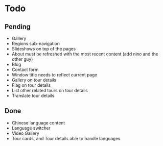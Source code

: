 # Todo

## Pending

- Gallery
- Regions sub-navigation
- Slideshows on top of the pages
- About must be refreshed with the most recent content (add nino and the other guy)
- Blog
- Contact form
- Window title needs to reflect current page
- Gallery on tour details
- Flag on tour details
- List other related tours on tour details
- Translate tour details

## Done

- Chinese language content
- Language switcher
- Video Gallery
- Tour cards, and Tour details able to handle languages
